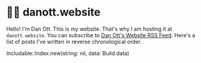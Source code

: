 <!--Include::PageDefaults-->

# 👨‍💻 danott.website

Hello! 
I'm Dan Ott. 
This is my website. 
That's why I am hosting it at `danott.website`.
You can subscribe to [Dan Ott's Website RSS Feed](/feed.xml).
Here's a list of posts I've written in reverse chronological order.

<!--Include::Index-->
<eval-ruby>
  Includable::Index.new(string: nil, data: Build.data)
</eval-ruby>
